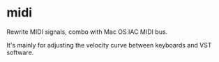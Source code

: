 # midi

Rewrite MIDI signals, combo with Mac OS IAC MIDI bus.

It's mainly for adjusting the velocity curve between keyboards and VST software.
